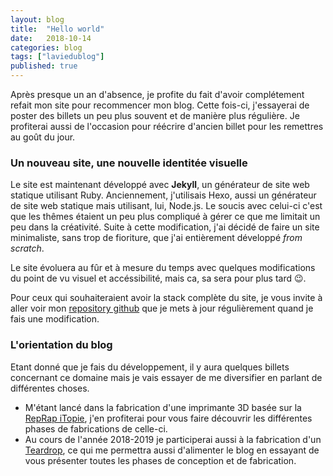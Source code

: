 ```yaml
---
layout: blog
title:  "Hello world"
date:   2018-10-14
categories: blog
tags: ["laviedublog"]
published: true
---
```


Après presque un an d'absence, je profite du fait d'avoir complétement refait mon site pour recommencer mon blog. Cette fois-ci, j'essayerai de poster des billets un peu plus souvent et de manière plus régulière. Je profiterai aussi de l'occasion pour réécrire d'ancien billet pour les remettres au goût du jour.

### Un nouveau site, une nouvelle identitée visuelle

Le site est maintenant développé avec **Jekyll**, un générateur de site web statique utilisant Ruby. Anciennement, j'utilisais Hexo, aussi un générateur de site web statique mais utilisant, lui, Node.js. Le soucis avec celui-ci c'est que les thêmes étaient un peu plus compliqué à gérer ce que me limitait un peu dans la créativité. Suite à cette modification, j'ai décidé de faire un site minimaliste, sans trop de fioriture, que j'ai entièrement développé *from scratch*.

Le site évoluera au fûr et à mesure du temps avec quelques modifications du point de vu visuel et accéssibilité, mais ca, sa sera pour plus tard :wink:.

Pour ceux qui souhaiteraient avoir la stack complète du site, je vous invite à aller voir mon [repository github](https://github.com/lucasctrl/portfolio) que je mets à jour régulièrement quand je fais une modification.

### L'orientation du blog

Etant donné que je fais du développement, il y aura quelques billets concernant ce domaine mais je vais essayer de me diversifier en parlant de différentes choses.

- M'étant lancé dans la fabrication d'une imprimante 3D basée sur la [RepRap iTopie](https://reprap.org/wiki/ITopie), j'en profiterai pour vous faire découvrir les différentes phases de fabrications de celle-ci.
- Au cours de l'année 2018-2019 je participerai aussi à la fabrication d'un [Teardrop](https://www.pinterest.fr/search/pins/?q=teardrop), ce qui me permettra aussi d'alimenter le blog en essayant de vous présenter toutes les phases de conception et de fabrication.